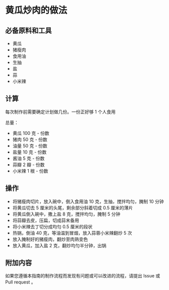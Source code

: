 # 黄瓜炒肉的做法

## 必备原料和工具

- 黄瓜
- 猪瘦肉
- 食用油
- 生抽
- 盐
- 蒜
- 小米辣

## 计算

每次制作前需要确定计划做几份。一份正好够 1 个人食用

总量：

- 黄瓜 100 克  - 份数
- 猪肉 50 克  - 份数
- 油量 50 克 - 份数
- 盐量 10  克  - 份数
- 酱油 5  克  - 份数
- 蒜瓣 2  瓣  - 份数
- 小米辣 1  根  - 份数

## 操作

- 将猪瘦肉切片，放入碗中，倒入食用油 10 克，生抽，搅拌均匀，腌制 10 分钟
- 将黄瓜切去 5 厘米的头尾，剩余部分斜着切成 0.5 厘米的薄片
- 将黄瓜倒入碗中，撒上盐 8 克，搅拌均匀，腌制 5 分钟
- 将蒜瓣去皮，压扁，切成蒜末备用
- 将小米辣去丁切分成均匀 0.5 厘米的段状
- 热锅，倒油 40 克，等油温到冒烟，放入蒜蓉小米辣翻炒 5 次
- 放入腌制好的猪瘦肉，翻炒至肉熟变色
- 放入黄瓜，加入盐 2 克，翻炒均匀半分钟，出锅

## 附加内容

如果您遵循本指南的制作流程而发现有问题或可以改进的流程，请提出 Issue 或 Pull request 。
